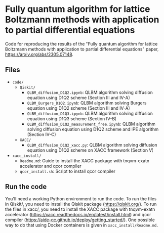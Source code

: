 Fully quantum algorithm for  lattice Boltzmann methods with application to partial differential equations
==========

Code for reproducing the results of the "Fully quantum algorithm for lattice Boltzmann methods with application to partial differential equations" paper, https://arxiv.org/abs/2305.07148.

Files
-----
 * `code/`
   * `Qiskit/`
      * `QLBM_diffusion_D1Q2.ipynb`: QLBM algorithm solving diffusion equation using D1Q2 scheme (Section III and IV-A) 
      * `QLBM_Burgers_D1Q2.ipynb`: QLBM algorithm solving Burgers equation using D1Q2 scheme (Section III and IV-A) 
      * `QLBM_diffusion_D1Q3.ipynb`: QLBM algorithm solving diffusion equation using D1Q3 scheme (Section IV-B) 
      * `QLBM_diffusion_D1Q2_measurement_free.ipynb`: QLBM algorithm solving diffusion equation using D1Q2 scheme and IPE algorithm (Section IV-C)
   * `XACC/`
      * `QLBM_diffusion_D1Q2_xacc.py`: QLBM algorithm solving diffusion equation using D1Q2 scheme on XACC framework (Section V) 
 * `xacc_install/`
   * `Readme.md`: Guide to install the XACC package with tnqvm-exatn accelerator and qcor compiler
   * `qcor_install.sh`: Script to install qcor compiler

Run the code
-----
You'll need a working Python environment to run the code. To run the files in Qiskit/, you need to  install the Qiskit package (<https://qiskit.org/>). To run the files in xacc/, you need to install the XACC package with tnqvm-exatn accelerator (<https://xacc.readthedocs.io/en/latest/install.html>) and qcor compiler (<https://aide-qc.github.io/deploy/getting_started/>). 
One possible way to do that using Docker containers is given in `xacc_install/Readme.md`.

